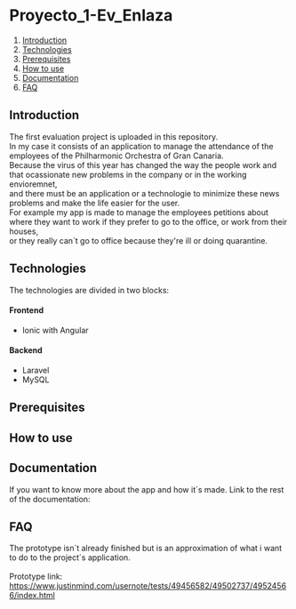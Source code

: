 # Proyecto_1-Ev_Enlaza
1. [Introduction](#introduction)
2. [Technologies](#technologies)
3. [Prerequisites](#prerequesites)
4. [How to use](#how_to_use)
5. [Documentation](#documentation)
6. [FAQ](#faq)
## Introduction
The first evaluation project is uploaded in this repository.<br/>
In my case it consists of an application to manage the attendance of the employees of the Philharmonic Orchestra of Gran Canaria.<br/>
Because the virus of this year has changed the way the people work and that ocassionate new problems in the company or in the working envioremnet,<br/>
and there must be an application or a technologie to minimize these news problems and make the life easier for the user.<br/>
For example my app is made to manage the employees petitions about where they want to work if they prefer to go to the office, or work from their houses,<br/>
or they really can´t go to office because they're ill or doing quarantine.<br/>
## Technologies
The technologies are divided in two blocks:
#### Frontend
* Ionic with Angular
#### Backend
* Laravel
* MySQL
## Prerequisites
## How to use
## Documentation
If you want to know more about the app and how it´s made. Link to the rest of the documentation:
## FAQ
The prototype isn´t already finished but is an approximation of what i want to do to the project´s application.<br/><br/>
Prototype link:
https://www.justinmind.com/usernote/tests/49456582/49502737/49524566/index.html

